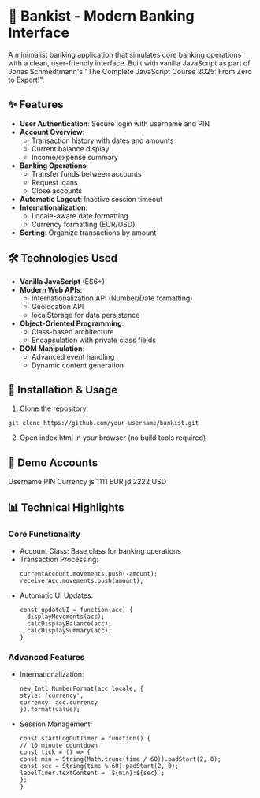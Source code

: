 # 🏦 Bankist - Modern Banking Interface

A minimalist banking application that simulates core banking operations with a clean, user-friendly interface. Built with vanilla JavaScript as part of Jonas Schmedtmann's "The Complete JavaScript Course 2025: From Zero to Expert!".

## ✨ Features

- **User Authentication**: Secure login with username and PIN
- **Account Overview**:
  - Transaction history with dates and amounts
  - Current balance display
  - Income/expense summary
- **Banking Operations**:
  - Transfer funds between accounts
  - Request loans
  - Close accounts
- **Automatic Logout**: Inactive session timeout
- **Internationalization**:
  - Locale-aware date formatting
  - Currency formatting (EUR/USD)
- **Sorting**: Organize transactions by amount

## 🛠 Technologies Used

- **Vanilla JavaScript** (ES6+)
- **Modern Web APIs**:
  - Internationalization API (Number/Date formatting)
  - Geolocation API
  - localStorage for data persistence
- **Object-Oriented Programming**:
  - Class-based architecture
  - Encapsulation with private class fields
- **DOM Manipulation**:
  - Advanced event handling
  - Dynamic content generation

## 🚀 Installation & Usage

1. Clone the repository:

```
git clone https://github.com/your-username/bankist.git
```

2. Open index.html in your browser (no build tools required)

## 👥 Demo Accounts

Username PIN Currency
js 1111 EUR
jd 2222 USD

## 📊 Technical Highlights

### Core Functionality

- Account Class: Base class for banking operations
- Transaction Processing:
  ```
  currentAccount.movements.push(-amount);
  receiverAcc.movements.push(amount);
  ```
- Automatic UI Updates:
  ```
  const updateUI = function(acc) {
    displayMovements(acc);
    calcDisplayBalance(acc);
    calcDisplaySummary(acc);
  }
  ```

### Advanced Features

- Internationalization:
  ```
  new Intl.NumberFormat(acc.locale, {
  style: 'currency',
  currency: acc.currency
  }).format(value);
  ```
- Session Management:
  ```
  const startLogOutTimer = function() {
  // 10 minute countdown
  const tick = () => {
  const min = String(Math.trunc(time / 60)).padStart(2, 0);
  const sec = String(time % 60).padStart(2, 0);
  labelTimer.textContent = `${min}:${sec}`;
  };
  }
  ```

